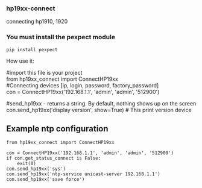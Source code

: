 ### hp19xx-connect
connecting hp1910, 1920



### You must install the pexpect module  
```
pip install pexpect
```

How use it:  

#import this file is your project  
from hp19xx_connect import ConnectHP19xx  
#Connecting devices [ip, login, password, factory_password]  
con = ConnectHP19xx('192.168.1.1', 'admin', 'admin', '512900')  


#send_hp19xx - returns a string. By default, nothing shows up on the screen  
con.send_hp19xx('display version', show=True) # This print version device  

## Example ntp configuration   
```
from hp19xx_connect import ConnectHP19xx  

con = ConnectHP19xx('192.168.1.1', 'admin', 'admin', '512900')  
if con.get_status_connect is False:  
    exit(0)  
con.send_hp19xx('sys')  
con.send_hp19xx('ntp-service unicast-server 192.168.1.1')  
con.send_hp19xx('save force')  
```

